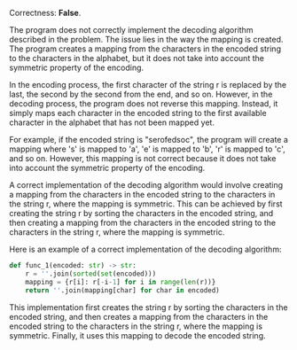 Correctness: **False**.

The program does not correctly implement the decoding algorithm described in the problem. The issue lies in the way the mapping is created. The program creates a mapping from the characters in the encoded string to the characters in the alphabet, but it does not take into account the symmetric property of the encoding.

In the encoding process, the first character of the string r is replaced by the last, the second by the second from the end, and so on. However, in the decoding process, the program does not reverse this mapping. Instead, it simply maps each character in the encoded string to the first available character in the alphabet that has not been mapped yet.

For example, if the encoded string is "serofedsoc", the program will create a mapping where 's' is mapped to 'a', 'e' is mapped to 'b', 'r' is mapped to 'c', and so on. However, this mapping is not correct because it does not take into account the symmetric property of the encoding.

A correct implementation of the decoding algorithm would involve creating a mapping from the characters in the encoded string to the characters in the string r, where the mapping is symmetric. This can be achieved by first creating the string r by sorting the characters in the encoded string, and then creating a mapping from the characters in the encoded string to the characters in the string r, where the mapping is symmetric.

Here is an example of a correct implementation of the decoding algorithm:

```python
def func_1(encoded: str) -> str:
    r = ''.join(sorted(set(encoded)))
    mapping = {r[i]: r[-i-1] for i in range(len(r))}
    return ''.join(mapping[char] for char in encoded)
```

This implementation first creates the string r by sorting the characters in the encoded string, and then creates a mapping from the characters in the encoded string to the characters in the string r, where the mapping is symmetric. Finally, it uses this mapping to decode the encoded string.